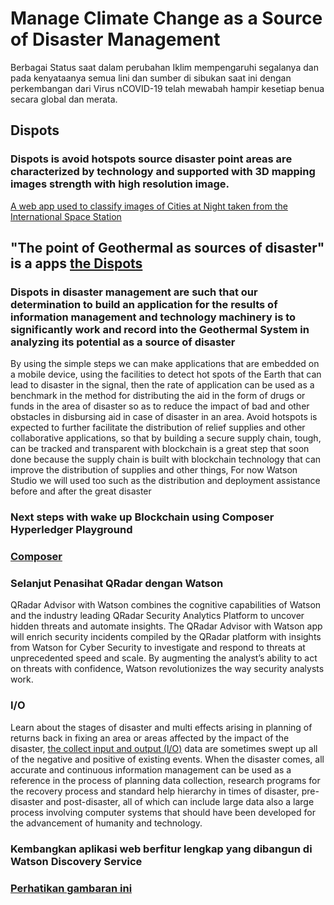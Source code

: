 # Manage Climate Change  as a Source of Disaster Management
Berbagai Status saat dalam perubahan Iklim mempengaruhi segalanya dan pada kenyataanya semua lini dan sumber  di sibukan saat ini dengan perkembangan dari Virus nCOVID-19 telah mewabah hampir kesetiap benua secara global dan merata.

## Dispots
### Dispots is avoid hotspots source disaster point areas are characterized by technology and supported with 3D mapping images strength with high resolution image.
[A web app used to classify images of Cities at Night taken from the International Space Station](https://developer.ibm.com/patterns/identify-cities-from-space-using-watson-visual-recognition/)
## "The point of Geothermal as sources of disaster" is a apps [the Dispots](https://transdigiware.github.io/Dispots)
### Dispots in disaster management are such that our determination to build an application for the results of information management and technology machinery is to significantly work and record into the Geothermal System in analyzing its potential as a source of disaster
By using the simple steps we can make applications that are embedded on a mobile device, using the facilities to detect hot spots of the Earth that can lead to disaster in the signal, then the rate of application can be used as a benchmark in the method for distributing the aid in the form of drugs or funds in the area of disaster so as to reduce the impact of bad and other obstacles in disbursing aid in case of disaster in an area.
Avoid hotspots is expected to further facilitate the distribution of relief supplies and other collaborative applications, so that by building a secure supply chain, tough, can be tracked and transparent with blockchain is a great step that soon done because the supply chain is built with blockchain technology that can improve the distribution of supplies and other things, For now Watson Studio we will used too such as the distribution and deployment assistance before and after the great disaster

### Next steps with wake up Blockchain using Composer Hyperledger Playground
### [Composer](https://transdigiware.github.io/composer)

### Selanjut Penasihat QRadar dengan Watson 
QRadar Advisor with Watson combines the cognitive capabilities of Watson and the industry leading QRadar Security Analytics Platform to uncover hidden threats and automate insights. The QRadar Advisor with Watson app will enrich security incidents compiled by the QRadar platform with insights from Watson for Cyber Security to investigate and respond to threats at unprecedented speed and scale. By augmenting the analyst’s ability to act on threats with confidence, Watson revolutionizes the way security analysts work.

### I/O
Learn about the stages of disaster and multi effects arising in planning of returns back in fixing an area or areas affected by the impact of the disaster, [the collect input and output (I/O)](https://github.com/transdigiware/qiskit-api-py) data are sometimes swept up all of the negative and positive of existing events.
When the disaster comes, all accurate and continuous information management can be used as a reference in the process of planning data collection, research programs for the recovery process and standard help hierarchy in times of disaster, pre-disaster and post-disaster, all of which can include large data also a large process involving computer systems that should have been developed for the advancement of humanity and technology.

###  Kembangkan aplikasi web berfitur lengkap yang dibangun di Watson Discovery Service
### [Perhatikan gambaran ini](https://github.com/transdigiware/watson-discovery-ui/blob/master/doc/source/images/architecture.png)

